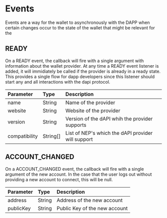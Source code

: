 # Events
Events are a way for the wallet to asynchronously with the DAPP when certain changes occur to the state of the wallet that might be relevant for the

## READY
On a READY event, the callback will fire with a single argument with information about the wallet provider. At any time a READY event listener is added, it will immidiately be called if the provider is already in a ready state. This provides a single flow for dapp developers since this listener should start any and all interactions with the dapi protocol.

| Parameter     | Type     | Description                                        |
|:------------- |:-------- |:-------------------------------------------------- |
| name          | String   | Name of the provider                               |
| website       | String   | Website of the provider                            |
| version       | String   | Version of the dAPI whih the provider supports     |
| compatibility | String[] | List of NEP's which the dAPI provider will support |


## ACCOUNT_CHANGED
On a ACCOUNT_CHANGED event, the callback will fire with a single argument of the new account. In the case that the user logs out without providing a new account to connect, this will be null.

| Parameter | Type   | Description                   |
|:--------- |:------ |:----------------------------- |
| address   | String | Address of the new account    |
| publicKey | String | Public Key of the new account |
